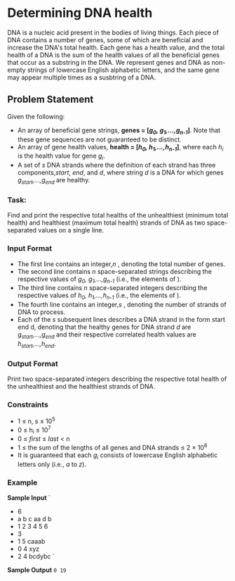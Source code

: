 # Determining DNA health

DNA is a nucleic acid present in the bodies of living things. Each piece of DNA contains a number of genes, some of which are beneficial and increase the DNA's total health. Each gene has a health value, and the total health of a DNA is the sum of the health values of all the beneficial genes that occur as a substring in the DNA. We represent genes and DNA as non-empty strings of lowercase English alphabetic letters, and the same gene may appear multiple times as a susbtring of a DNA.

## Problem Statement

Given the following:

- An array of beneficial gene strings, **genes = [*g<sub>0</sub>, g<sub>1</sub>,...,g<sub>n-1</sub>*]**. Note that these gene sequences are not guaranteed to be distinct.
- An array of gene health values, **health = [*h<sub>0</sub>, h<sub>1</sub>,...,h<sub>n-1</sub>*]**, where each *h<sub>i</sub>*  is the health value for gene *g<sub>i</sub>*.
- A set of *s* DNA strands where the definition of each strand has three components,*start*, *end*, and *d*, where string *d* is a DNA for which genes *g<sub>start</sub>,...,g<sub>end</sub>*  are healthy.


### Task:

Find and print the respective total healths of the unhealthiest (minimum total health) and healthiest (maximum total health) strands of DNA as two space-separated values on a single line.

### Input Format

- The first line contains an integer,*n* , denoting the total number of genes.
- The second line contains *n* space-separated strings describing the respective values of *g<sub>0</sub>, g<sub>1</sub>,...,g<sub>n-1</sub>* (i.e., the elements of ).
- The third line contains *n* space-separated integers describing the respective values of *h<sub>0</sub>, h<sub>1</sub>,...,h<sub>n-1</sub>* (i.e., the elements of ).
- The fourth line contains an integer,*s* , denoting the number of strands of DNA to process.
- Each of the *s* subsequent lines describes a DNA strand in the form start end d, denoting that the healthy genes for DNA strand *d* are *g<sub>start</sub>,...,g<sub>end</sub>* and their respective correlated health values are *h<sub>start</sub>,...,h<sub>end</sub>*.

### Output Format

Print two space-separated integers describing the respective total health of the unhealthiest and the healthiest strands of DNA.

### Constraints

- 1 ≤ n, s ≤ 10<sup>5</sup>
- 0 ≤ h<sub>i</sub> ≤ 10<sup>7</sup>
- 0 ≤ *first* ≤ *last* < n
- 1 ≤ the sum of the lengths of all genes and DNA strands ≤ 2 × 10<sup>6</sup>
- It is guaranteed that each *g<sub>i</sub>* consists of lowercase English alphabetic letters only (i.e., *a* to *z*).

### Example

**Sample Input**
`
- 6
- a b c aa d b
- 1 2 3 4 5 6
- 3
- 1 5 caaab
- 0 4 xyz
- 2 4 bcdybc
`

**Sample Output**
`
0 19
`